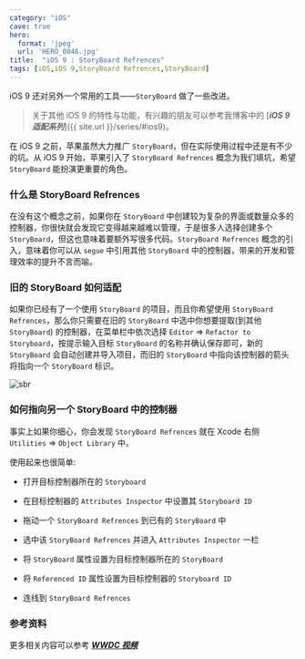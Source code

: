 ```yaml
---
category: "iOS"
cave: true
hero:
  format: 'jpeg'
  url: 'HERO_0046.jpg'
title:  "iOS 9 : StoryBoard Refrences"
tags: [iOS,iOS 9,StoryBoard Refrences,StoryBoard]
---
```

iOS 9 还对另外一个常用的工具——`StoryBoard` 做了一些改进。

> 关于其他 iOS 9 的特性与功能，有兴趣的朋友可以参考我博客中的 [***iOS 9 适配系列***]({{ site.url }}/series/#ios9)。

在 iOS 9 之前，苹果虽然大力推广 `StoryBoard`，但在实际使用过程中还是有不少的坑。从 iOS 9 开始，苹果引入了 `StoryBoard Refrences` 概念为我们填坑，希望 `StoryBoard` 能扮演更重要的角色。

### 什么是 StoryBoard Refrences

在没有这个概念之前，如果你在 `StoryBoard` 中创建较为复杂的界面或数量众多的控制器，你很快就会发现它变得越来越难以管理，于是很多人选择创建多个 `StoryBoard`，但这也意味着要额外写很多代码。`StoryBoard Refrences` 概念的引入，意味着你可以从 `segue` 中引用其他 `StoryBoard` 中的控制器，带来的开发和管理效率的提升不言而喻。

### 旧的 StoryBoard 如何适配

如果你已经有了一个使用 `StoryBoard` 的项目，而且你希望使用 `StoryBoard Refrences`，那么你只需要在旧的 `StoryBoard` 中选中你想要提取(到其他 `StoryBoard`) 的控制器，在菜单栏中依次选择 `Editor` => `Refactor to Storyboard`，按提示输入目标 `StoryBoard` 的名称并确认保存即可，新的 `StoryBoard` 会自动创建并导入项目，而旧的 `StoryBoard` 中指向该控制器的箭头将指向一个 `StoryBoard` 标识。

![sbr](https://cc.cocimg.com/api/uploads/20150916/1442385811578426.png)

### 如何指向另一个 StoryBoard 中的控制器

事实上如果你细心，你会发现 `StoryBoard Refrences` 就在 Xcode 右侧 `Utilities` => `Object Library` 中。

使用起来也很简单:

* 打开目标控制器所在的 `Storyboard` 

* 在目标控制器的 `Attributes Inspector` 中设置其 `Storyboard ID`  

* 拖动一个 `StoryBoard Refrences` 到已有的 `StoryBoard` 中  

* 选中该 `StoryBoard Refrences` 并进入 `Attributes Inspector` 一栏  

* 将 `StoryBoard` 属性设置为目标控制器所在的 `StoryBoard`

* 将 `Referenced ID` 属性设置为目标控制器的 `Storyboard ID`  

* 连线到 `StoryBoard Refrences`


### 参考资料

更多相关内容可以参考 [***WWDC 视频***](https://developer.apple.com/videos/wwdc/2015/?id=215)

